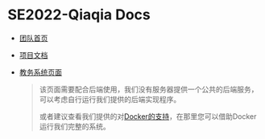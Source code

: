 # SE2022-Qiaqia Docs

- [团队首页](https://github.com/SE2022-Qiaqia)
- [项目文档](https://se2022-qiaqia.github.io/docs/)

- [教务系统页面](https://se2022-qiaqia.github.io/front-end/)
  > 该页面需要配合后端使用，我们没有服务器提供一个公共的后端服务，可以考虑自行运行我们提供的后端实现程序。
  > 
  > 或者建议查看我们提供的对[Docker的支持](https://github.com/SE2022-Qiaqia/docker)，在那里您可以借助Docker运行我们完整的系统。